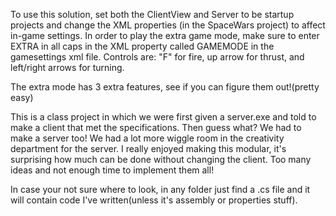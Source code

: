 To use this solution, set both the ClientView and Server to be startup projects and change the XML properties (in the SpaceWars project) to affect in-game settings. In order to play the extra game mode, make sure to enter EXTRA in all caps in the XML property called GAMEMODE in the gamesettings xml file. Controls are: "F" for fire, up arrow for thrust, and left/right arrows for turning.

The extra mode has 3 extra features, see if you can figure them out!(pretty easy)


This is a class project in which we were first given a server.exe and told to make a client that met the specifications. Then guess what? We had to make a server too! We had a lot more wiggle room in the creativity department for the server. I really enjoyed making this modular, it's surprising how much can be done without changing the client. Too many ideas and not enough time to implement them all!

In case your not sure where to look, in any folder just find a .cs file and it will contain code I've written(unless it's assembly or properties stuff).
